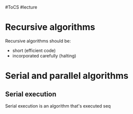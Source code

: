 #ToCS #lecture 

# Recursive algorithms
Recursive algorithms should be:
- short (efficient code)
- incorporated carefully (halting)

# Serial and parallel algorithms
## Serial execution
Serial execution is an algorithm that's executed seq